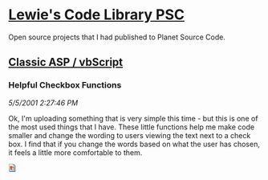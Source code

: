 # [Lewie's Code Library PSC](../../README.md)

Open source projects that I had published to Planet Source Code.

## [Classic ASP / vbScript](../README.md)

### Helpful Checkbox Functions

*5/5/2001 2:27:46 PM*

Ok, I'm uploading something that is very simple this time - but this is one of the most used things that I have. These little functions help me make code smaller and change the wording to users viewing the text next to a check box. I find that if you change the words based on what the user has chosen, it feels a little more comfortable to them.

![Screenshot of Helpful Checkbox Functions](/screenshot.gif)



